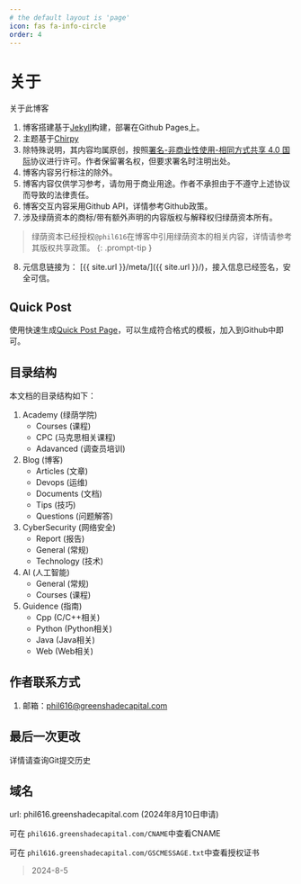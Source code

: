 ```yaml
---
# the default layout is 'page'
icon: fas fa-info-circle
order: 4
---
```


# 关于

关于此博客

1. 博客搭建基于[Jekyll](https://jekyllrb.com/)构建，部署在Github Pages上。
2. 主题基于[Chirpy](https://github.com/cotes2020/jekyll-theme-chirpy)
3. 除特殊说明，其内容均属原创，按照[署名-非商业性使用-相同方式共享 4.0 国际](https://creativecommons.org/licenses/by-nc-sa/4.0/)协议进行许可。作者保留署名权，但要求署名时注明出处。
4. 博客内容另行标注的除外。
5. 博客内容仅供学习参考，请勿用于商业用途。作者不承担由于不遵守上述协议而导致的法律责任。
6. 博客交互内容采用Github API，详情参考Github政策。
7. 涉及绿荫资本的商标/带有额外声明的内容版权与解释权归绿荫资本所有。

> 绿荫资本已经授权`@phil616`在博客中引用绿荫资本的相关内容，详情请参考其版权共享政策。
{: .prompt-tip }

8. 元信息链接为： [{{ site.url }}/meta/]({{ site.url }}/)，接入信息已经签名，安全可信。

## Quick Post

使用快速生成[Quick Post Page](https://phil616.github.io/assets/qp.html)，可以生成符合格式的模板，加入到Github中即可。

## 目录结构
本文档的目录结构如下：
1. Academy (绿荫学院)
   * Courses (课程)
   * CPC (马克思相关课程)
   * Adavanced (调查员培训)
2. Blog (博客)
   * Articles (文章)
   * Devops (运维)
   * Documents (文档)
   * Tips (技巧)
   * Questions (问题解答)
3. CyberSecurity (网络安全)
   * Report (报告)
   * General (常规)
   * Technology (技术)
4. AI (人工智能)
   * General (常规)
   * Courses (课程)
5. Guidence (指南)
   * Cpp (C/C++相关)
   * Python (Python相关)
   * Java (Java相关)
   * Web (Web相关)



## 作者联系方式
1. 邮箱：phil616@greenshadecapital.com

## 最后一次更改

详情请查询Git提交历史
## 域名
url: phil616.greenshadecapital.com (2024年8月10日申请)

可在 `phil616.greenshadecapital.com/CNAME`中查看CNAME

可在 `phil616.greenshadecapital.com/GSCMESSAGE.txt`中查看授权证书


> 2024-8-5